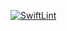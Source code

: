 [![SwiftLint](https://github.com/ICS4U-Programming-Sarah/Assign-03-Swift-RecStrNum/workflows/SwiftLint/badge.svg)](https://github.com/ICS4U-Programming-Sarah/Assign-03-Swift-RecStrNum/actions)
